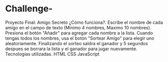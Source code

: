 # Challenge-
Proyecto Final: Amigo Secreto
¿Cómo funciona?.
Escribe el nombre de cada amigo en el campo de texto (Mínimo 4 nombres, Maximo 10 nombres).
Presiona el botón "Añadir" para agregar cada nombre a la lista.
Cuando tengas todos los nombres, usa el botón "Sortear Amigo" para elegir uno aleatoriamente.
Finalizando el sorteo saldra el ganador y 5 segundos despues se borrara la lista y el ganador para jugar nuevamente.
Tecnologías utilizadas.
HTML
CSS
JavaScript
